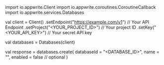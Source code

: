 import io.appwrite.Client
import io.appwrite.coroutines.CoroutineCallback
import io.appwrite.services.Databases

val client = Client()
    .setEndpoint("https://example.com/v1") // Your API Endpoint
    .setProject("<YOUR_PROJECT_ID>") // Your project ID
    .setKey("<YOUR_API_KEY>") // Your secret API key

val databases = Databases(client)

val response = databases.create(
    databaseId = "<DATABASE_ID>",
    name = "<NAME>",
    enabled = false // optional
)
